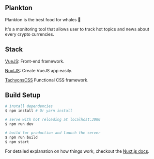 ## Plankton

Plankton is the best food for whales :whale:

It's a monitoring tool that allows user to track hot topics and news about every crypto currencies.

## Stack

[VueJS](https://vuejs.org): Front-end framework.

[NuxtJS](https://nuxtjs.org): Create VueJS app easily.

[TachyonsCSS](http://tachyons.io) Functional CSS framework.

## Build Setup

``` bash
# install dependencies
$ npm install # Or yarn install

# serve with hot reloading at localhost:3000
$ npm run dev

# build for production and launch the server
$ npm run build
$ npm start
```

For detailed explanation on how things work, checkout the [Nuxt.js docs](https://nuxtjs.org).
